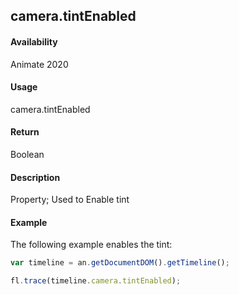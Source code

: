 ## camera.tintEnabled	

#### Availability

Animate 2020

#### Usage

camera.tintEnabled	

#### Return

Boolean

#### Description

Property; Used to Enable tint

#### Example

The following example enables the tint:

```javascript
var timeline = an.getDocumentDOM().getTimeline();

fl.trace(timeline.camera.tintEnabled);

```